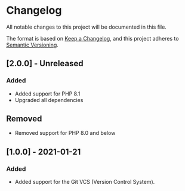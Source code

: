 # Changelog
All notable changes to this project will be documented in this file.

The format is based on [Keep a Changelog](https://keepachangelog.com/en/1.0.0/),
and this project adheres to [Semantic Versioning](https://semver.org/spec/v2.0.0.html).

## [2.0.0] - Unreleased
### Added
- Added support for PHP 8.1
- Upgraded all dependencies

## Removed
- Removed support for PHP 8.0 and below

## [1.0.0] - 2021-01-21
### Added
- Added support for the Git VCS (Version Control System).
